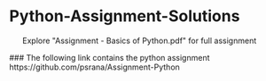 # Python-Assignment-Solutions


<ul type="bullet">Explore "Assignment - Basics of Python.pdf" for full assignment</ul>
### The following link contains the python assignment
https://github.com/psrana/Assignment-Python
